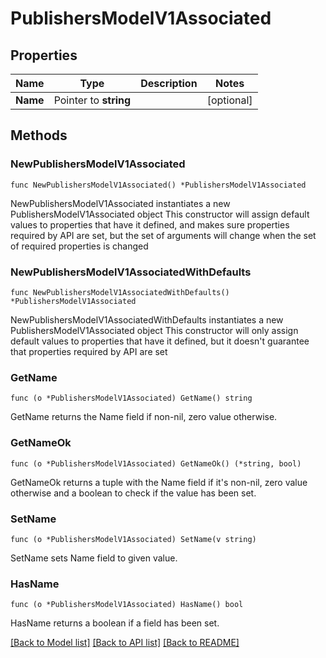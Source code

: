 # PublishersModelV1Associated

## Properties

Name | Type | Description | Notes
------------ | ------------- | ------------- | -------------
**Name** | Pointer to **string** |  | [optional] 

## Methods

### NewPublishersModelV1Associated

`func NewPublishersModelV1Associated() *PublishersModelV1Associated`

NewPublishersModelV1Associated instantiates a new PublishersModelV1Associated object
This constructor will assign default values to properties that have it defined,
and makes sure properties required by API are set, but the set of arguments
will change when the set of required properties is changed

### NewPublishersModelV1AssociatedWithDefaults

`func NewPublishersModelV1AssociatedWithDefaults() *PublishersModelV1Associated`

NewPublishersModelV1AssociatedWithDefaults instantiates a new PublishersModelV1Associated object
This constructor will only assign default values to properties that have it defined,
but it doesn't guarantee that properties required by API are set

### GetName

`func (o *PublishersModelV1Associated) GetName() string`

GetName returns the Name field if non-nil, zero value otherwise.

### GetNameOk

`func (o *PublishersModelV1Associated) GetNameOk() (*string, bool)`

GetNameOk returns a tuple with the Name field if it's non-nil, zero value otherwise
and a boolean to check if the value has been set.

### SetName

`func (o *PublishersModelV1Associated) SetName(v string)`

SetName sets Name field to given value.

### HasName

`func (o *PublishersModelV1Associated) HasName() bool`

HasName returns a boolean if a field has been set.


[[Back to Model list]](../README.md#documentation-for-models) [[Back to API list]](../README.md#documentation-for-api-endpoints) [[Back to README]](../README.md)


